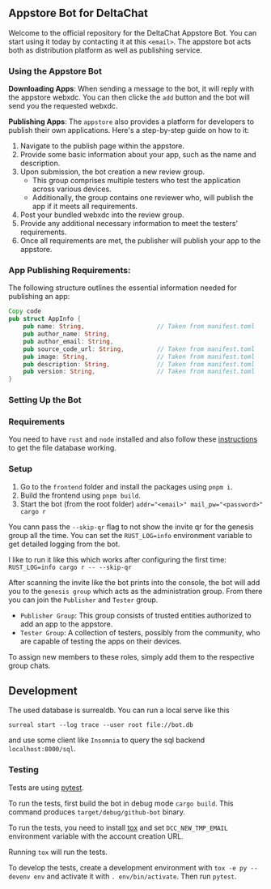 ## Appstore Bot for DeltaChat
Welcome to the official repository for the DeltaChat Appstore Bot. You can start using it today by contacting it at this `<email>`. The appstore bot acts both as distribution platform as well as publishing service.

### Using the Appstore Bot
**Downloading Apps**: When sending a message to the bot, it will reply with the appstore webxdc. You can then clicke the `add` button and the bot will send you the requested webxdc.

**Publishing Apps**: The `appstore` also provides a platform for developers to publish their own applications. Here's a step-by-step guide on how to it:

1. Navigate to the publish page within the appstore.
2. Provide some basic information about your app, such as the name and description.
3. Upon submission, the bot creation a new review group.
   - This group comprises multiple testers who test the application across various devices.
   - Additionally, the group contains one reviewer who, will publish the app if it meets all requirements.
4. Post your bundled webxdc into the review group.
5. Provide any additional necessary information to meet the testers' requirements.
6. Once all requirements are met, the publisher will publish your app to the appstore.

### App Publishing Requirements:
The following structure outlines the essential information needed for publishing an app:

```rust
Copy code
pub struct AppInfo {
    pub name: String,                    // Taken from manifest.toml
    pub author_name: String,             
    pub author_email: String,
    pub source_code_url: String,         // Taken from manifest.toml
    pub image: String,                   // Taken from manifest.toml
    pub description: String,             // Taken from manifest.toml
    pub version: String,                 // Taken from manifest.toml
}
```

### Setting Up the Bot
### Requirements
You need to have `rust` and `node` installed and also follow these [instructions](https://docs.rs/surrealdb/1.0.0-beta.9+20230402/surrealdb/engine/local/index.html) to get the file database working.


### Setup
1. Go to the `frontend` folder and install the packages using `pnpm i`.
2. Build the frontend using `pnpm build`.
3. Start the bot (from the root folder) `addr="<email>" mail_pw="<password>" cargo r`

You cann pass the `--skip-qr` flag to not show the invite qr for the genesis group all the time.
You can set the `RUST_LOG=info` environment variable to get detailed logging from the bot.

I like to run it like this which works after configuring the first time: `RUST_LOG=info cargo r -- --skip-qr`

After scanning the invite like the bot prints into the console, the bot will add you to the `genesis group` which acts as the administration group. From there you can join the `Publisher` and `Tester` group.

- `Publisher Group`: This group consists of trusted entities authorized to add an app to the appstore.
- `Tester Group`: A collection of testers, possibly from the community, who are capable of testing the apps on their devices.

To assign new members to these roles, simply add them to the respective group chats.

## Development

The used database is surrealdb. You can run a local serve like this 
```
surreal start --log trace --user root file://bot.db
```
and use some client like `Insomnia` to query the sql backend `localhost:8000/sql`.

### Testing

Tests are using [pytest](https://pytest.org/).

To run the tests, first build the bot in debug mode `cargo build`.
This command produces `target/debug/github-bot` binary.

To run the tests, you need to install [tox](https://tox.wiki/)
and set `DCC_NEW_TMP_EMAIL` environment variable with the account creation URL.

Running `tox` will run the tests.

To develop the tests, create a development environment with `tox -e py --devenv env`
and activate it with `. env/bin/activate`.
Then run `pytest`.
